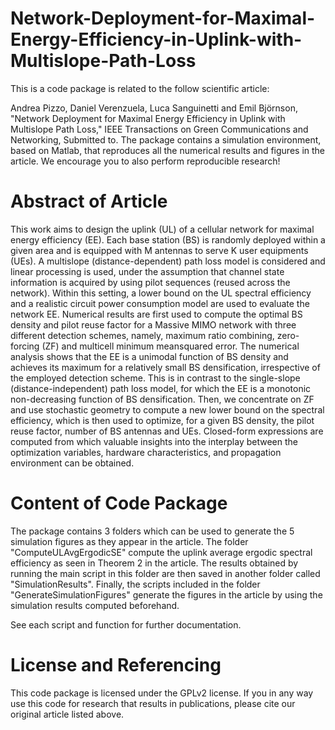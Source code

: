 # Network-Deployment-for-Maximal-Energy-Efficiency-in-Uplink-with-Multislope-Path-Loss

This is a code package is related to the follow scientific article:

Andrea Pizzo, Daniel Verenzuela, Luca Sanguinetti and Emil Björnson, "Network Deployment for Maximal Energy Efficiency 
in Uplink with Multislope Path Loss," IEEE Transactions on Green Communications and Networking, Submitted to.
The package contains a simulation environment, based on Matlab, that reproduces all the 
numerical results and figures in the article. We encourage you to also perform reproducible research!


# Abstract of Article
This work aims to design the uplink (UL) of a cellular network for maximal energy efficiency (EE). Each base station (BS) is randomly deployed within a given area and is equipped with M antennas to serve K user equipments (UEs). A multislope (distance-dependent) path loss model is considered and linear processing is used, under the assumption that channel state information is acquired by using pilot sequences (reused across the network). Within this setting, a lower bound on the UL spectral efficiency and a realistic circuit power consumption model are used to evaluate the network EE. Numerical results are first used to compute the optimal BS density and pilot reuse factor for a Massive MIMO network with three different detection schemes, namely, maximum ratio combining, zero-forcing (ZF) and multicell minimum meansquared error. The numerical analysis shows that the EE is a unimodal function of BS density and achieves its maximum for a relatively small BS densification, irrespective of the employed detection scheme. This is in contrast to the single-slope (distance-independent) path loss model, for which the EE is a monotonic non-decreasing function of BS densification. Then, we concentrate on ZF and use stochastic geometry to compute a new lower bound on the spectral efficiency, which is then used to optimize, for a given BS density, the pilot reuse factor, number of BS antennas and UEs. Closed-form expressions are computed from which valuable insights into the interplay between the optimization variables, hardware characteristics, and propagation environment can be obtained.


# Content of Code Package
The package contains 3 folders which can be used to generate the 5 simulation figures as they appear in the article. 
The folder "ComputeULAvgErgodicSE" compute the uplink average ergodic spectral efficiency as seen in Theorem 2 in the article. The results obtained by running the main script in this folder are then saved in another folder called "SimulationResults". Finally, the scripts included in the folder "GenerateSimulationFigures" generate the figures in the article by using the simulation results computed beforehand. 

See each script and function for further documentation. 


# License and Referencing
This code package is licensed under the GPLv2 license. 
If you in any way use this code for research that results in publications, please cite our original article listed above.
